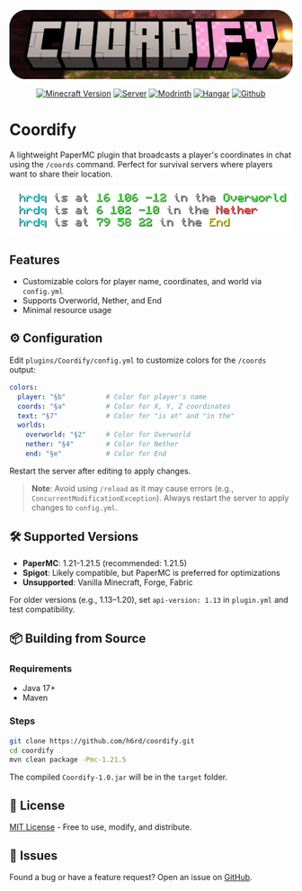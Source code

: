 ![Coordify Logo](.images/banner-git.png)

<div align="center">
  
  <a href="https://www.minecraft.net/"><img src="https://img.shields.io/badge/Minecraft-1.21.x-brightgreen" alt="Minecraft Version"></a>
  <a href="https://papermc.io/"><img src="https://img.shields.io/badge/Server-PaperMC-orange" alt="Server"></a>
  <a href="https://modrinth.com/plugin/coordify"><img src="https://img.shields.io/badge/Download-Modrinth-00AF5C" alt="Modrinth"></a>
  <a href="https://hangar.papermc.io/hrdq/Coordify"><img src="https://img.shields.io/badge/Download-Hangar-blue" alt="Hangar"></a>
  <a href="https://github.com/h6rd/Coordify/releases"><img src="https://img.shields.io/badge/Download-Github-black" alt="Github"></a>
</div>

# Coordify
A lightweight PaperMC plugin that broadcasts a player's coordinates in chat using the `/coords` command. Perfect for survival servers where players want to share their location.

<p align="center">
  <img src=".images/preview-small.png" />
</p>

## Features 
- Customizable colors for player name, coordinates, and world via `config.yml`
- Supports Overworld, Nether, and End
- Minimal resource usage

## ⚙️ Configuration
Edit `plugins/Coordify/config.yml` to customize colors for the `/coords` output:
```yaml
colors:
  player: "§b"          # Color for player's name
  coords: "§a"          # Color for X, Y, Z coordinates
  text: "§7"            # Color for "is at" and "in the"
  worlds:
    overworld: "§2"     # Color for Overworld
    nether: "§4"        # Color for Nether
    end: "§e"           # Color for End
```
Restart the server after editing to apply changes.
> **Note**: Avoid using `/reload` as it may cause errors (e.g., `ConcurrentModificationException`). Always restart the server to apply changes to `config.yml`.

## 🛠️ Supported Versions
- **PaperMC**: 1.21-1.21.5 (recommended: 1.21.5)
- **Spigot**: Likely compatible, but PaperMC is preferred for optimizations
- **Unsupported**: Vanilla Minecraft, Forge, Fabric

For older versions (e.g., 1.13–1.20), set `api-version: 1.13` in `plugin.yml` and test compatibility.

## 📦 Building from Source
### Requirements
- Java 17+
- Maven

### Steps
```bash
git clone https://github.com/h6rd/coordify.git
cd coordify
mvn clean package -Pmc-1.21.5
```
The compiled `Coordify-1.0.jar` will be in the `target` folder.

## 📜 License
[MIT License](LICENSE) - Free to use, modify, and distribute.

## 🐛 Issues
Found a bug or have a feature request? Open an issue on [GitHub](https://github.com/h6rd/coordify/issues).
